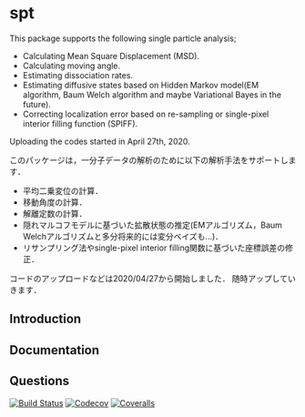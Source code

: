 # spt

This package supports the following single particle analysis;

* Calculating Mean Square Displacement (MSD).
* Calculating moving angle.
* Estimating dissociation rates.
* Estimating diffusive states based on Hidden Markov model(EM algorithm, Baum Welch algorithm and maybe Variational Bayes in the future).
* Correcting localization error based on re-sampling or single-pixel interior filling function (SPIFF).

Uploading the codes started in April 27th, 2020.

このパッケージは，一分子データの解析のために以下の解析手法をサポートします．

* 平均二乗変位の計算．
* 移動角度の計算．
* 解離定数の計算．
* 隠れマルコフモデルに基づいた拡散状態の推定(EMアルゴリズム，Baum Welchアルゴリズムと多分将来的には変分ベイズも...)．
* リサンプリング法やsingle-pixel interior filling関数に基づいた座標誤差の修正．

コードのアップロードなどは2020/04/27から開始しました．
随時アップしていきます．

## Introduction


## Documentation


## Questions


[![Build Status](https://travis-ci.com/SosUts/spt.jl.svg?branch=master)](https://travis-ci.com/SosUts/spt.jl)
[![Codecov](https://codecov.io/gh/SosUts/spt.jl/branch/master/graph/badge.svg)](https://codecov.io/gh/SosUts/spt.jl)
[![Coveralls](https://coveralls.io/repos/github/SosUts/spt.jl/badge.svg?branch=master)](https://coveralls.io/github/SosUts/spt.jl?branch=master)
